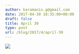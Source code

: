 ```yaml
---
author: karamanis.g@gmail.com
date: 2017-04-30 18:35:00+00:00
draft: false
title: April 30
type: post
url: /blog/2017/4/april-30
---
```


![](/images/2017-04-30-20174april-30/image-asset.jpeg)

